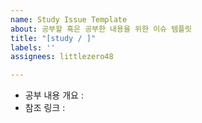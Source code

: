 ```yaml
---
name: Study Issue Template
about: 공부할 혹은 공부한 내용을 위한 이슈 템플릿
title: "[study / ]"
labels: ''
assignees: littlezero48

---
```


* 공부 내용 개요 : 
* 참조 링크 :
